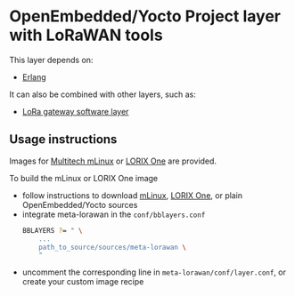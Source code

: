 # OpenEmbedded/Yocto Project layer with LoRaWAN tools

This layer depends on:
 * [Erlang](https://github.com/joaohf/meta-erlang)

It can also be combined with other layers, such as:
 * [LoRa gateway software layer](https://github.com/sigysmund/meta-lora-net)

## Usage instructions

Images for
[Multitech mLinux](http://www.multitech.net/developer/software/mlinux/)
or [LORIX One](https://www.lorixone.io/)
are provided.

To build the mLinux or LORIX One image
 - follow instructions to download
   [mLinux](http://www.multitech.net/developer/software/mlinux/mlinux-building-images/building-a-custom-linux-image/),
   [LORIX One](https://github.com/Wifx/meta-wifx),
   or plain OpenEmbedded/Yocto sources
 - integrate meta-lorawan in the `conf/bblayers.conf`
   ```bash
   BBLAYERS ?= " \
       ...
       path_to_source/sources/meta-lorawan \
       "
   ```
 - uncomment the corresponding line in `meta-lorawan/conf/layer.conf`, or create
   your custom image recipe
